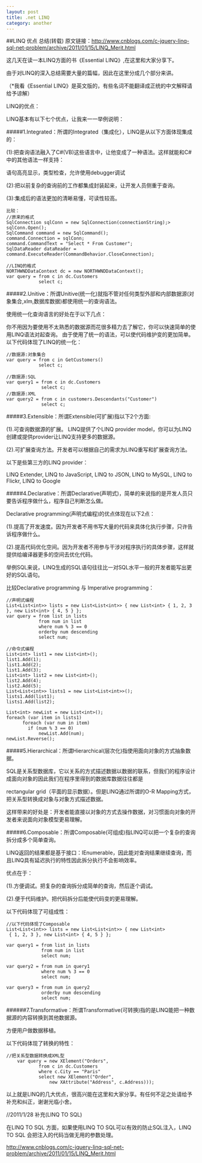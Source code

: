 ```yaml
---
layout: post
title: .net LINQ
category: another
---
```


##LINQ 优点 总结(转载)
原文链接：http://www.cnblogs.com/c-jquery-linq-sql-net-problem/archive/2011/01/15/LINQ_Merit.html

这几天在读一本LINQ方面的书《Essential LINQ》,在这里和大家分享下。

由于对LINQ的深入总结需要大量的篇幅，因此在这里分成几个部分来讲。

（*我看《Essential LINQ》是英文版的，有些名词不能翻译成正统的中文解释请给予谅解）

LINQ的优点：

LINQ基本有以下七个优点，让我来一一举例说明：

#####1.Integrated：所谓的Integrated（集成化），LINQ是从以下方面体现集成的：

(1):把查询语法融入了C#(VB)这些语言中，让他变成了一种语法。这样就能和C#中的其他语法一样支持：

语句高亮显示，类型检查，允许使用debugger调试

(2):把以前复杂的查询前的工作都集成封装起来，让开发人员侧重于查询。

(3):集成后的语法更加的清晰易懂，可读性较高。

  
```
比较： 
//原来的格式
SqlConnection sqlConn = new SqlConnection(connectionString);>
sqlConn.Open();
SqlCommand command = new SqlCommand();
command.Connection = sqlConn;
command.CommandText = "Select * From Customer";
SqlDataReader dataReader = command.ExecuteReader(CommandBehavior.CloseConnection);
 
//LINQ的格式
NORTHWNDDataContext dc = new NORTHWNDDataContext();
var query = from c in dc.Customers
            select c;
```



#####2.Unitive：所谓Unitive(统一化)就指不管对任何类型外部和内部数据源(对象集合,xlm,数据库数据)都使用统一的查询语法。

使用统一化查询语言的好处在于以下几点：

你不用因为要使用不太熟悉的数据源而花很多精力去了解它，你可以快速简单的使用LINQ语法对起查询。
由于使用了统一的语法，可以使代码维护变的更加简单。
以下代码体现了LINQ的统一化：
```
//数据源:对象集合
var query = from c in GetCustomers()
            select c;
 
//数据源:SQL
var query1 = from c in dc.Customers
             select c;
//数据源:XML
var query2 = from c in customers.Descendants("Customer")
             select c;
```

         
#####3.Extensible：所谓Extensible(可扩展)指以下2个方面:

(1).可查询数据源的扩展。 LINQ提供了个LINQ provider model，你可以为LINQ创建或提供provider让LINQ支持更多的数据源。

(2).可扩展查询方法。开发者可以根据自己的需求为LINQ重写和扩展查询方法。

以下是些第三方的LINQ provider：

LINQ Extender, LINQ to JavaScript, LINQ to JSON, LINQ to MySQL, LINQ to Flickr, LINQ to Google

 

#####4.Declarative：所谓Declarative(声明式)，简单的来说指的是开发人员只要告诉程序做什么，程序自己判断怎么做。

Declarative programming(声明式编程)的优点体现在以下2点：

(1).提高了开发速度。因为开发者不用书写大量的代码来具体化执行步骤，只许告诉程序做什么。

(2).提高代码优化空间。因为开发者不用参与干涉对程序执行的具体步骤，这样就提供给编译器更多的空间去优化代码。

举例SQL来说，LINQ生成的SQL语句往往比一对SQL水平一般的开发者能写出更好的SQL语句。

比较Declarative programming 与 Imperative programming：
```
//声明式编程
List<List<int>> lists = new List<List<int>> { new List<int> { 1, 2, 3 }, new List<int> { 4, 5 } };
var query = from list in lists
            from num in list
            where num % 3 == 0
            orderby num descending
            select num;
 
//命令式编程
List<int> list1 = new List<int>();
list1.Add(1);
list1.Add(2);
list1.Add(3);
List<int> list2 = new List<int>();
list2.Add(4);
list2.Add(5);
List<List<int>> lists1 = new List<List<int>>();
lists1.Add(list1);
lists1.Add(list2);
 
List<int> newList = new List<int>();
foreach (var item in lists1)
      foreach (var num in item)
        if (num % 3 == 0)
            newList.Add(num);
newList.Reverse();

```

#####5.Hierarchical：所谓Hierarchical(层次化)指使用面向对象的方式抽象数据。

SQL是关系型数据库，它以关系的方式描述数据以数据的联系，但我们的程序设计成面向对象的因此我们在程序里得到的数据库数据往往都是

rectangular grid（平面的显示数据）。但是LINQ通过所谓的O-R Mapping方式，把关系型转换成对象与对象方式描述数据。

这样带来的好处是：开发者能直接以对象的方式去操作数据，对习惯面向对象的开发者来说面向对象模型更易理解。

 

#####6.Composable：所谓Composable(可组成)指LINQ可以把一个复杂的查询拆分成多个简单查询。

LINQ返回的结果都是基于接口：IEnumerable<T>，因此能对查询结果继续查询，而且LINQ具有延迟执行的特性因此拆分执行不会影响效率。

优点在于：

(1).方便调试。把复杂的查询拆分成简单的查询，然后逐个调试。

(2).便于代码维护。把代码拆分后能使代码变的更易理解。

以下代码体现了可组成性：
```
//以下代码体现了Composable
List<List<int>> lists = new List<List<int>> { new List<int>
 { 1, 2, 3 }, new List<int> { 4, 5 } };
 
var query1 = from list in lists
             from num in list
             select num;
 
var query2 = from num in query1
             where num % 3 == 0
             select num;
 
var query3 = from num in query2
             orderby num descending
             select num;
```

 

######7.Transformative：所谓Transformative(可转换)指的是LINQ能把一种数据源的内容转换到其他数据源。

方便用户做数据移植。

以下代码体现了转换的特性：
```
//把关系型数据转换成XML型
	var query = new XElement("Orders",
            from c in dc.Customers
            where c.City == "Paris"
            select new XElement("Order",
                new XAttribute("Address", c.Address)));
```

以上就是LINQ的几大优点，很高兴能在这里和大家分享。有任何不足之处请给予补充和纠正，谢谢光临小舍。

//2011/1/28 补充(LINQ TO SQL)

在LINQ TO SQL 方面，如果使用LINQ TO SQL可以有效的防止SQL注入，LINQ TO SQL 会把注入的代码当做无用的参数处理。


http://www.cnblogs.com/c-jquery-linq-sql-net-problem/archive/2011/01/15/LINQ_Merit.html 
